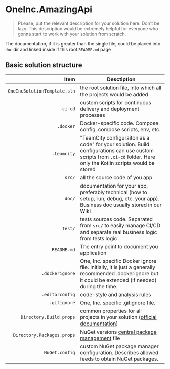 ﻿# OneInc.AmazingApi

> PLease, put the relevant description for your solution here. Don't be lazy. This description would be extremely helpful for 
everyone who gonna start to work with your solution from scratch.

The documentation, if it is greater than the single file, could be placed into `doc` dir and linked inside if this root 
`README.md` page


## Basic solution structure

| Item                         | Desctiption                                                                                                                                                                |
| ---------------------------: | -------------------------------------------------------------------------------------------------------------------------------------------------------------------------- |
| `OneIncSolutionTemplate.sln` | the root solution file, into which all the projects would be added                                                                                                         |
| `.ci-cd`                     | custom scripts for continuous delivery and deployment processes                                                                                                            |
| `.docker`                    | Docker-specific code. Compose config, compose scripts, env, etc.                                                                                                           |
| `.teamcity`                  | "TeamCity configuraiton as a code" for your solution. Build configurations can use custom scripts from `.ci-cd` folder. Here only the Kotlin scripts would be stored       |
| `src/`                       | all the source code of you app                                                                                                                                             |
| `doc/`                       | documentation for your app, preferably technical (how to setup, run, debug, etc. your app). Business doc usually stored in our WIki                                        |
| `test/`                      | tests sources code. Separated from `src/` to easily manage CI/CD and separate real business logic from tests logic                                                         |
| `README.md`                  | The entry point to document you application                                                                                                                                |
| `.dockerignore`              | One, Inc. specific Docker ignore file. Initially, it is just a generally recommended .dockerignore but it could be extended (if needed) during the time.                   |
| `.editorconfig`              | code-style and analysis rules                                                                                                                                              |
| `.gitignore`                 | One, Inc. specific .gitignore file.                                                                                                                                        |
| `Directory.Build.props`      | common properties for all projects in your solution ([official documentation](https://learn.microsoft.com/en-us/visualstudio/msbuild/customize-by-directory?view=vs-2022)) |
| `Directory.Packages.props`   | NuGet versions [central package management](https://learn.microsoft.com/en-us/nuget/consume-packages/central-package-management) file                                      |
| `NuGet.config`               | custom NuGet package manager configuration. Describes allowed feeds to obtain NuGet packages.                                                                              |